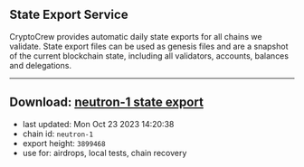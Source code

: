 ## State Export Service
CryptoCrew provides automatic daily state exports for all chains we validate. State export files can be used as genesis files and are a snapshot of the current blockchain state, including all validators, accounts, balances and delegations.

---
**Download: [neutron-1 state export](https://dl.ccvalidators.com/SERVICE/neutron/neutron-1_export_3899468.json)**
---

- last updated: Mon Oct 23 2023 14:20:38
- chain id: `neutron-1`
- export height: `3899468`
- use for: airdrops, local tests, chain recovery
